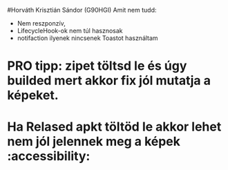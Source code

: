 #Horváth Krisztián Sándor (G90HGI)
Amit nem tudd:
 - Nem reszponzív,
 - LifecycleHook-ok nem túl hasznosak
 - notifaction ilyenek nincsenek Toastot használtam

 # PRO tipp: zipet töltsd le és úgy builded mert akkor fix jól mutatja a képeket.
 # Ha Relased apkt töltöd le akkor lehet nem jól jelennek meg a képek :accessibility:
